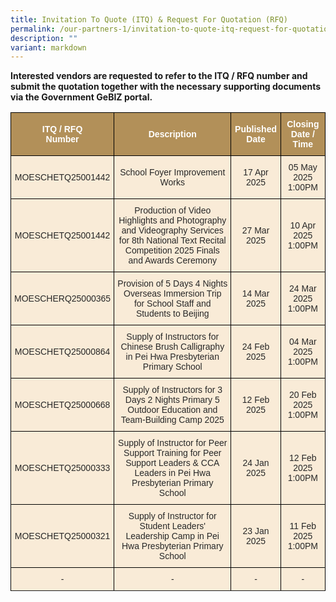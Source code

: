 ```yaml
---
title: Invitation To Quote (ITQ) & Request For Quotation (RFQ)
permalink: /our-partners-1/invitation-to-quote-itq-request-for-quotation-rfq/
description: ""
variant: markdown
---
```

[](/images/Website%20Banners%20Subpage/948x260%20masterhead%20-%20Our%20Partners3.jpg)
**Interested vendors are requested to refer to the ITQ / RFQ number and submit the quotation together with the necessary supporting documents via the Government GeBIZ portal.** 
  

<style type="text/css">
.tg  {border-collapse:collapse;border-spacing:0;}
.tg td{border-color:black;border-style:solid;border-width:1px;font-family:Arial, sans-serif;font-size:14px;
  overflow:hidden;padding:10px 5px;word-break:normal;}
.tg th{border-color:black;border-style:solid;border-width:1px;font-family:Arial, sans-serif;font-size:14px;
  font-weight:normal;overflow:hidden;padding:10px 5px;word-break:normal;}
.tg .tg-q1lf{background-color:#F9EBD7;color:#282828;text-align:center;vertical-align:middle}
.tg .tg-vgdu{background-color:#F9EBD7;color:#CCC;text-align:center;vertical-align:top}
.tg .tg-vtwo{background-color:#B29059;color:#FFF;font-weight:bold;text-align:center;vertical-align:middle}
.tg .tg-lhoz{background-color:#FFF;color:#CCC;text-align:center;vertical-align:top}
.tg .tg-r2gi{background-color:#FFF;color:#282828;text-align:center;vertical-align:middle}
</style>
<table class="tg">
<thead>
  <tr>
    <th class="tg-vtwo"><span style="color:#FFF;background-color:#B29059">ITQ / RFQ</span><br><span style="color:#FFF;background-color:#B29059">Number</span></th>
    <th class="tg-vtwo"><span style="color:#FFF;background-color:#B29059">Description</span></th>
    <th class="tg-vtwo"><span style="color:#FFF;background-color:#B29059">Published</span><br><span style="color:#FFF;background-color:#B29059">Date</span></th>
    <th class="tg-vtwo"><span style="color:#FFF;background-color:#B29059">Closing</span><br><span style="color:#FFF;background-color:#B29059">Date / Time</span></th>
  </tr>
</thead>
<tbody>
<tr>
		</tr>	<tr>
	</tr>	<tr>
	</tr>	<tr>
			</tr>	<tr>
	</tr>	<tr><td class="tg-q1lf"><span style="color:#282828;background-color:transparent">MOESCHETQ25001442 </span></td>
    <td class="tg-q1lf"><span style="color:#282828;background-color:transparent">School Foyer Improvement Works </span></td>
    <td class="tg-q1lf"><span style="color:#282828;background-color:transparent">17 Apr 2025 </span></td>
    <td class="tg-q1lf"><span style="color:#282828;background-color:transparent">05 May 2025 1:00PM </span></td>
  </tr><tr>
	</tr>	<tr>
	</tr>	<tr>
			</tr>	<tr>
	</tr>	<tr><td class="tg-q1lf"><span style="color:#282828;background-color:transparent">MOESCHETQ25001442 </span></td>
    <td class="tg-q1lf"><span style="color:#282828;background-color:transparent">Production of Video Highlights and Photography and Videography Services for 8th National Text Recital Competition 2025 Finals and Awards Ceremony</span></td>
    <td class="tg-q1lf"><span style="color:#282828;background-color:transparent">27 Mar 2025 </span></td>
    <td class="tg-q1lf"><span style="color:#282828;background-color:transparent">10 Apr 2025 1:00PM </span></td>
  </tr><tr>
	</tr>	<tr>
	</tr>	<tr>
			</tr>	<tr>
	</tr>	<tr><td class="tg-q1lf"><span style="color:#282828;background-color:transparent">MOESCHERQ25000365 </span></td>
    <td class="tg-q1lf"><span style="color:#282828;background-color:transparent">Provision of 5 Days 4 Nights Overseas Immersion Trip for School Staff and Students to Beijing</span></td>
    <td class="tg-q1lf"><span style="color:#282828;background-color:transparent">14 Mar 2025 </span></td>
    <td class="tg-q1lf"><span style="color:#282828;background-color:transparent">24 Mar 2025 1:00PM </span></td>
  </tr><tr>
	</tr>	<tr>
		</tr>	<tr>
	</tr>	<tr><td class="tg-q1lf"><span style="color:#282828;background-color:transparent">MOESCHETQ25000864 </span></td>
    <td class="tg-q1lf"><span style="color:#282828;background-color:transparent">Supply of Instructors for Chinese Brush Calligraphy in Pei Hwa Presbyterian Primary School</span></td>
    <td class="tg-q1lf"><span style="color:#282828;background-color:transparent">24 Feb 2025 </span></td>
    <td class="tg-q1lf"><span style="color:#282828;background-color:transparent">04 Mar 2025 1:00PM </span></td>
  </tr><tr>
	</tr>	<tr>
		</tr>	<tr>
	</tr>	<tr><td class="tg-q1lf"><span style="color:#282828;background-color:transparent">MOESCHETQ25000668 </span></td>
    <td class="tg-q1lf"><span style="color:#282828;background-color:transparent"> Supply of Instructors for 3 Days 2 Nights Primary 5 Outdoor Education and Team-Building Camp 2025 </span></td>
    <td class="tg-q1lf"><span style="color:#282828;background-color:transparent">12 Feb 2025 </span></td>
    <td class="tg-q1lf"><span style="color:#282828;background-color:transparent">20 Feb 2025 1:00PM </span></td>
  </tr><tr>
	</tr>	<tr>
	</tr>	<tr><td class="tg-q1lf"><span style="color:#282828;background-color:transparent">MOESCHETQ25000333 </span></td>
    <td class="tg-q1lf"><span style="color:#282828;background-color:transparent"> Supply of Instructor for Peer Support Training for Peer Support Leaders &amp; CCA Leaders in Pei Hwa Presbyterian Primary School </span></td>
    <td class="tg-q1lf"><span style="color:#282828;background-color:transparent">24 Jan 2025 </span></td>
    <td class="tg-q1lf"><span style="color:#282828;background-color:transparent">12 Feb 2025 1:00PM </span></td>
  </tr><tr>
		</tr>	<tr>
	</tr>	<tr><td class="tg-q1lf"><span style="color:#282828;background-color:transparent">MOESCHETQ25000321 </span></td>
    <td class="tg-q1lf"><span style="color:#282828;background-color:transparent"> Supply of Instructor for Student Leaders' Leadership Camp in Pei Hwa Presbyterian Primary School </span></td>
    <td class="tg-q1lf"><span style="color:#282828;background-color:transparent">23 Jan 2025 </span></td>
    <td class="tg-q1lf"><span style="color:#282828;background-color:transparent">11 Feb 2025 1:00PM </span></td>
  </tr><tr>
	</tr>	<tr>
	</tr>	<tr>
	</tr>	<tr><td class="tg-q1lf"><span style="color:#282828;background-color:transparent">  - </span></td>
    <td class="tg-q1lf"><span style="color:#282828;background-color:transparent">- </span></td>
    <td class="tg-q1lf"><span style="color:#282828;background-color:transparent"> - </span></td>
    <td class="tg-q1lf"><span style="color:#282828;background-color:transparent"> - </span></td>
  </tr><tr>
		</tr>	<tr>
	</tr>	<tr>

  </tr><tr>
</tr>
</tbody>
</table>